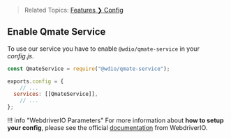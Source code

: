 > Related Topics: [Features &#10095; Config](../features/config.md)

## Enable Qmate Service

To use our service you have to enable `@wdio/qmate-service` in your *config.js*.

```js title="config.js"
const QmateService = require("@wdio/qmate-service");

exports.config = {
    // ...
  services: [[QmateService]],
    // ...
};
```

!!! info "WebdriverIO Parameters"
    For more information about **how to setup your config**, please see the official [documentation](https://webdriver.io/docs/configurationfile/) from WebdriverIO.
